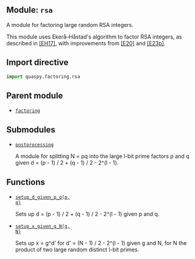 ## Module: <code>rsa</code>
A module for factoring large random RSA integers.

This module uses Ekerå–Håstad's algorithm to factor RSA integers, as described in [[EH17]](https://doi.org/10.1007/978-3-319-59879-6_20), with improvements from [[E20]](https://doi.org/10.1007/s10623-020-00783-2) and [[E23p]](https://doi.org/10.48550/arXiv.2309.01754).

## Import directive
```python
import quaspy.factoring.rsa
```

## Parent module
- [<code>factoring</code>](../README.md)

## Submodules
- [<code>postprocessing</code>](postprocessing/README.md)

  A module for splitting N = pq into the large l-bit prime factors p and q given d = (p - 1) / 2 + (q - 1) / 2 - 2^(l - 1).

## Functions
- [<code>setup_d_given_p_q(p, q)</code>](setup_d_given_p_q.md)

  Sets up d = (p - 1) / 2 + (q - 1) / 2 - 2^(l - 1) given p and q.

- [<code>setup_x_given_g_N(g, N)</code>](setup_x_given_g_N.md)

  Sets up x = g^d' for d' = (N - 1) / 2 - 2^(l - 1) given g and N, for N the product of two large random distinct l-bit primes.

